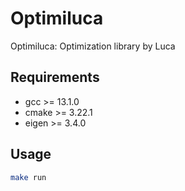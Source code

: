 # Optimiluca
Optimiluca: Optimization library by Luca

## Requirements
 - gcc >= 13.1.0
 - cmake >= 3.22.1
 - eigen >= 3.4.0

## Usage
```bash
make run
```

